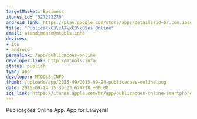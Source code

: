 ```yaml
--- 
targetMarket: Business
itunes_id: "527223270"
android_link: https://play.google.com/store/apps/details?id=br.com.iasoft.publicacoes.cel&hl=pt-BR
title: "Publica\xC3\xA7\xC3\xB5es Online"
email: atendimento@mtools.info
devices: 
- ios
- android
permalink: /app/publicacoes-online
developer_link: http://mtools.info
status: publish
type: app
developer: MTOOLS.INFO
thumb: /uploads/app/2015-09/2015-09-24-publicacoes-online.png
date: 2015-09-24 15:39:23.670718 +00:00
ios_link: https://itunes.apple.com/br/app/publicacoes-online-smartphone/id527223270?mt=8
---
```


Publicações Online App. App for Lawyers!
